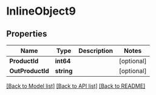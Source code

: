 # InlineObject9

## Properties

Name | Type | Description | Notes
------------ | ------------- | ------------- | -------------
**ProductId** | **int64** |  | [optional] 
**OutProductId** | **string** |  | [optional] 

[[Back to Model list]](../README.md#documentation-for-models) [[Back to API list]](../README.md#documentation-for-api-endpoints) [[Back to README]](../README.md)


